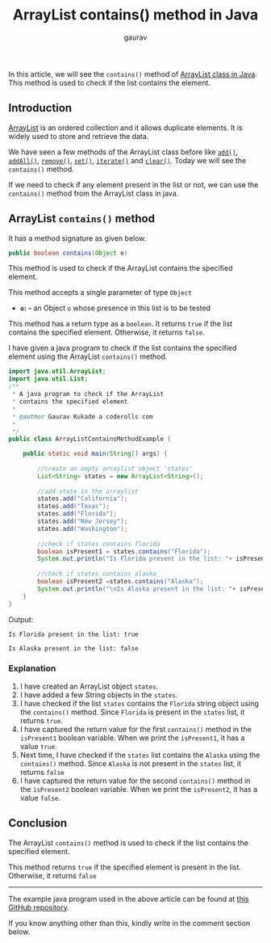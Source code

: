 ﻿---
layout: post
title: "ArrayList contains() method in Java"
author: gaurav
categories: [Collections, ArrayList]
toc: true
description: "In this article, we will see the contains() method of ArrayList in Java. This method is used to check if the list contains the specified element."
---
In this article, we will see the `contains()` method of [ArrayList class in Java](https://coderolls.com/arraylist-in-java/). This method is used to check if the list contains the element.

## Introduction

[ArrayList](https://coderolls.com/arraylist-in-java/)  is an ordered collection and it allows duplicate elements. It is widely used to store and retrieve the data.

We have seen a few methods of the ArrayList class before like [`add()`](https://coderolls.com/add-element-in-arraylist/), [`addAll()`](http://https://coderolls.com/arraylist-addall-method-in-java/), [`remove()`](https://coderolls.com/remove-element-from-arraylist/), [`set()`](https://coderolls.com/change-element-in-arraylist/), [`iterate()`](http://coderolls.com/iterating-the-arraylist-in-java/) and [`clear()`](http://coderolls.com/arraylist-clear-method-in-java/). Today we will see the `contains()` method.

If we need to check if any element present in the list or not, we can use the `contains()` method from the ArrayList class in java.

## ArrayList `contains()` method

It has a method signature as given below.
```java
public boolean contains(Object o)
```

This method is used to check if the ArrayList contains the specified element.

This method accepts a single parameter of type `Object`

- **`o`: -** an Object `o` whose presence in this list is to be tested

This method has a return type as a `boolean`. It returns `true` if the list contains the specified element. Otherwise, it returns `false`.

I have given a java program to check if the list contains the specified element using the ArrayList `contains()` method.

```java
import java.util.ArrayList;
import java.util.List;
/**
 * A java program to check if the ArrayList 
 * contains the specified element.
 * 
 * @author Gaurav Kukade a coderolls.com
 *
 */
public class ArrayListContainsMethodExample {

	public static void main(String[] args) {
		
		//create an empty arraylist object 'states'
		List<String> states = new ArrayList<String>();
		
		//add state in the arraylist 
		states.add("California");
		states.add("Texas");
		states.add("Florida");
		states.add("New Jersey");
		states.add("Washington");
		
		//check if states contains florida
		boolean isPresent1 = states.contains("Florida");
		System.out.println("Is Florida present in the list: "+ isPresent1);
		
		//check if states contains alaska
		boolean isPresent2 =states.contains("Alaska");
		System.out.println("\nIs Alaska present in the list: "+ isPresent2);
	}
}
```
Output:
```
Is Florida present in the list: true

Is Alaska present in the list: false
```
### Explanation
1. I have created an ArrayList object `states`.
2. I have added a few String objects in the `states`.
3. I have checked if the list `states` contains the `Florida` string object using the `contains()` method. Since `Florida` is present in the `states` list, it returns `true`.
4. I have captured the return value for the first `contains()` method in the `isPresent1` boolean variable. When we print the `isPresent1`, it has a value `true`.
5. Next time, I have checked if the `states` list contains the `Alaska` using the `contains()` method. Since `Alaska` is not present in the `states` list, it returns `false`
6.  I have captured the return value for the second `contains()` method in the `isPresent2` boolean variable. When we print the `isPresent2`, it has a value `false`. 


## Conclusion

The ArrayList `contains()` method is used to check if the list contains the specified element.

This method returns `true` if the specified element is present in the list. Otherwise, it  returns `false`

---

The example java program used in the above article can be found at [this GitHub repository](https://github.com/coderolls/blogpost-coding-examples/tree/main/collections/arraylist/arraylist-contains-method).

If you know anything other than this, kindly write in the comment section below.
